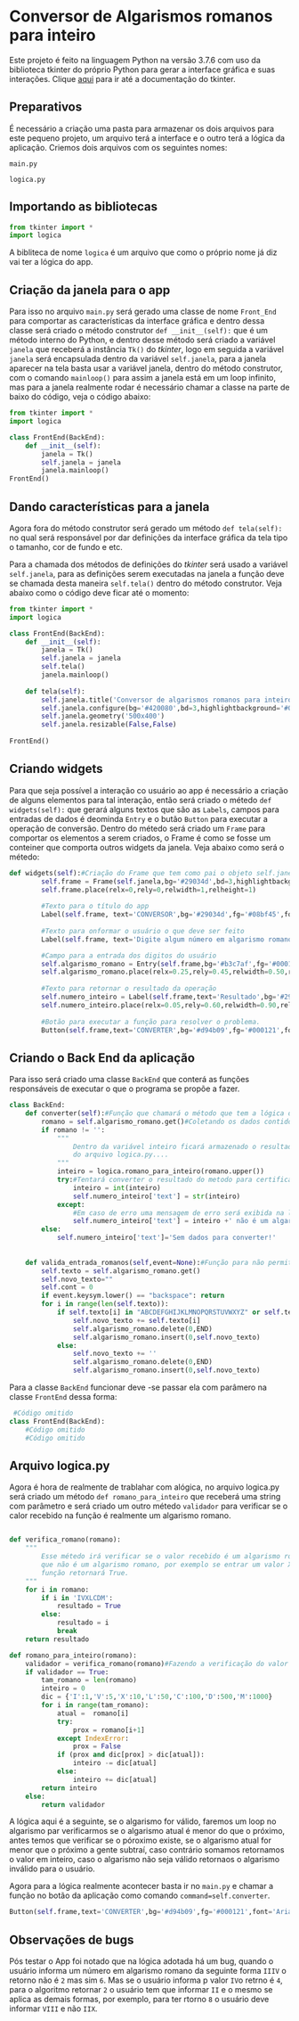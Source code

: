 # Conversor de Algarismos romanos para inteiro

Este projeto é feito na linguagem Python na versão 3.7.6 com uso da biblioteca tkinter do próprio Python para gerar a interface gráfica e suas interações. Clique [aqui](https://docs.python.org/3/library/tkinter.html) para ir até a documentação do tkinter.

## Preparativos

É necessário a criação uma pasta para armazenar os dois arquivos para este pequeno projeto, um arquivo terá a interface e o outro terá a lógica da aplicação. Criemos dois arquivos com os seguintes nomes:

`main.py`

`logica.py`

## Importando as bibliotecas

~~~ python
from tkinter import *
import logica
~~~

A bibliteca de nome `logica` é um arquivo que como o próprio nome já diz vai ter a lógica do app.

## Criação da janela para o app

Para isso no arquivo `main.py` será gerado uma classe de nome `Front_End` para comportar as características da interface gráfica e dentro dessa classe será criado o método construtor `def __init__(self):` que é um método interno do Python, e dentro desse método será criado a variável `janela` que receberá a instância `Tk()` do _tkinter_, logo em seguida a variável `janela` será encapsulada dentro da variável `self.janela`, para a janela aparecer na tela basta usar a variável janela, dentro do método construtor, com o comando `mainloop()` para assim a janela está em um loop infinito, mas para a janela realmente rodar é necessário chamar a classe na parte de baixo do código, veja o código abaixo:

~~~ python
from tkinter import *
import logica

class FrontEnd(BackEnd):
    def __init__(self):
        janela = Tk()
        self.janela = janela
        janela.mainloop()
FrontEnd()
~~~

## Dando características para a janela

Agora fora do método construtor será gerado um método `def tela(self):` no qual será responsável por dar definições da interface gráfica da tela tipo o tamanho, cor de fundo e etc.

Para a chamada dos métodos de definições do _tkinter_ será usado a variável `self.janela`, para as definições serem executadas na janela a função deve se chamada desta maneira `self.tela()` dentro do método construtor. Veja abaixo como o código deve ficar até o momento:

~~~ python
from tkinter import *
import logica

class FrontEnd(BackEnd):
    def __init__(self):
        janela = Tk()
        self.janela = janela
        self.tela()
        janela.mainloop()
    
    def tela(self):
        self.janela.title('Conversor de algarismos romanos para inteiro')
        self.janela.configure(bg='#420080',bd=3,highlightbackground='#0f38bd',highlightthickness=3)
        self.janela.geometry('500x400')
        self.janela.resizable(False,False)
    
FrontEnd()
~~~

## Criando widgets

Para que seja possível a interação co usuário ao app é necessário a criação de alguns elementos para tal interação, então será criado o métedo `def widgets(self):` que gerará alguns textos que são as `Labels`, campos para entradas de dados é deominda `Entry` e o butão `Button` para executar a operação de conversão. Dentro do métedo será criado um `Frame` para comportar os elementos a serem criados, o Frame é como se fosse um conteiner que comporta outros widgets da janela. Veja abaixo como será o métedo:

~~~ python
def widgets(self):#Criação do Frame que tem como pai o objeto self.janela
        self.frame = Frame(self.janela,bg='#29034d',bd=3,highlightbackground='#0f38bd',highlightthickness=3)
        self.frame.place(relx=0,rely=0,relwidth=1,relheight=1)
        
        #Texto para o título do app
        Label(self.frame, text='CONVERSOR',bg='#29034d',fg='#08bf45',font='Arial 22 bold').place(relx=0.28,rely=0.04)
        
        #Texto para onformar o usuário o que deve ser feito
        Label(self.frame, text='Digite algum número em algarismo romano',bg='#29034d',fg='#08bf45',font='Arial 14 bold').place(relx=0.1,rely=0.35)

        #Campo para a entrada dos digitos do usuário
        self.algarismo_romano = Entry(self.frame,bg='#b3c7af',fg='#000121',font='Arial 14 bold',bd=3)
        self.algarismo_romano.place(relx=0.25,rely=0.45,relwidth=0.50,relheight=0.08)
        
        #Texto para retornar o resultado da operação
        self.numero_inteiro = Label(self.frame,text='Resultado',bg='#29034d',fg='white',font='Arial 14 bold',bd=3)
        self.numero_inteiro.place(relx=0.05,rely=0.60,relwidth=0.90,relheight=0.08)
          
        #Botão para executar a função para resolver o problema.       
        Button(self.frame,text='CONVERTER',bg='#d94b09',fg='#000121',font='Arial 14 bold',bd=3).place(relx=0.35,rely=0.75)
~~~

## Criando o Back End da aplicação

Para isso será criado uma classe `BackEnd` que conterá as funções responsáveis de executar o que o programa se propõe a fazer.

~~~ Python
class BackEnd:
    def converter(self):#Função que chamará o método que tem a lógica da aplicação.
        romano = self.algarismo_romano.get()#Coletando os dados contidos na Entry
        if romano != '':
            """
                Dentro da variável inteiro ficará armazenado o resultado da operação feita no método romano_para_inteiro
                do arquivo logica.py....
            """
            inteiro = logica.romano_para_inteiro(romano.upper())
            try:#Tentará converter o resultado do metodo para certificar que realmente retornou um número inteiro
                inteiro = int(inteiro)
                self.numero_inteiro['text'] = str(inteiro)
            except:
                #Em caso de erro uma mensagem de erro será exibida na label escolhida para mostrar os resultados.
                self.numero_inteiro['text'] = inteiro +' não é um algarismo romano'
        else:
            self.numero_inteiro['text']='Sem dados para converter!'
    
    
    def valida_entrada_romanos(self,event=None):#Função para não permitir dígitos de números inteiros ou simbolos na Entry
        self.texto = self.algarismo_romano.get()
        self.novo_texto=""
        self.cont = 0
        if event.keysym.lower() == "backspace": return
        for i in range(len(self.texto)):
            if self.texto[i] in "ABCDEFGHIJKLMNOPQRSTUVWXYZ" or self.texto[i] in 'abcdefghijklmnopqrstuvwxyz':
                self.novo_texto += self.texto[i]
                self.algarismo_romano.delete(0,END)
                self.algarismo_romano.insert(0,self.novo_texto)
            else:
                self.novo_texto += ''
                self.algarismo_romano.delete(0,END)
                self.algarismo_romano.insert(0,self.novo_texto)

~~~

Para a classe `BackEnd` funcionar deve -se passar ela com parâmero na classe `FrontEnd` dessa forma:

~~~ Python
 #Código omitido
class FrontEnd(BackEnd):
    #Código omitido
    #Código omitido
~~~

## Arquivo logica.py

Agora é hora de realmente de trablahar com alógica, no arquivo logica.py será criado um método `def romano_para_inteiro` que receberá uma string com parâmetro e será criado um outro métedo `validador` para verificar se o calor recebido na função é realmente um algarismo romano.

~~~ python

def verifica_romano(romano):
    """
        Esse métedo irá verificar se o valor recebido é um algarismo romano, caso não seja ele retornará o algarismo
        que não é um algarismo romano, por exemplo se entrar um valor XVT na função ela retornará T, se for válido a 
        função retornará True.
    """
    for i in romano:
        if i in 'IVXLCDM':
            resultado = True
        else:
            resultado = i
            break     
    return resultado

def romano_para_inteiro(romano):
    validador = verifica_romano(romano)#Fazendo a verificação do valor recebido 
    if validador == True:
        tam_romano = len(romano)
        inteiro = 0
        dic = {'I':1,'V':5,'X':10,'L':50,'C':100,'D':500,'M':1000}
        for i in range(tam_romano):
            atual =  romano[i]
            try:
                prox = romano[i+1]
            except IndexError: 
                prox = False
            if (prox and dic[prox] > dic[atual]):
                inteiro -= dic[atual]
            else:
                inteiro += dic[atual]
        return inteiro
    else:
        return validador
~~~

A lógica aqui é a seguinte, se o algarismo for válido, faremos um loop no algarismo par verificarmos se o algarismo atual é menor do que o próximo, antes temos que verificar se o póroximo existe, se o algarismo atual for menor que o próximo a gente subtraí, caso contrário somamos retornamos o valor em inteiro, caso o algarismo não seja válido retornaos o algarismo inválido para o usuário.

Agora para a lógica realmente acontecer basta ir no `main.py` e chamar a função no botão da aplicação como comando `command=self.converter`.

~~~ python
Button(self.frame,text='CONVERTER',bg='#d94b09',fg='#000121',font='Arial 14 bold',bd=3,command=self.converter).place(relx=0.35,rely=0.75)
~~~

## Observações de bugs

Pós testar o App foi notado que na lógica adotada há um bug, quando o usuário informa um número em algarismo romano da seguinte forma `IIIV` o retorno não é `2` mas sim `6`. Mas se o usuário informa p valor `IV`o retrno é `4`, para o algoritmo retornar `2` o usuário tem que informar `II` e o mesmo se aplica as demais formas, por exemplo, para ter rtorno `8` o usuário deve informar `VIII` e não  `IIX`.
